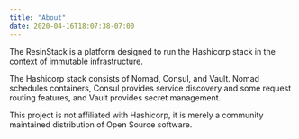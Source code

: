 ```yaml
---
title: "About"
date: 2020-04-16T18:07:38-07:00
---
```


The ResinStack is a platform designed to run the Hashicorp stack in
the context of immutable infrastructure.

The Hashicorp stack consists of Nomad, Consul, and Vault.  Nomad
schedules containers, Consul provides service discovery and some
request routing features, and Vault provides secret management.

This project is not affiliated with Hashicorp, it is merely a
community maintained distribution of Open Source software.
